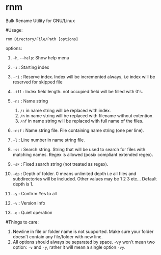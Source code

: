 # rnm
Bulk Rename Utility for GNU/Linux


#Usage:

`rnm Directory/File/Path [options]`

options:

1. `-h`, `--help`: Show help menu

2. `-i`   : Starting index
3. `-ri`  : Reserve index. Index will be incremented always,
       i.e index will be reserved for skipped file
4. `-ifl` : Index field length. not occupied field will be
       filled with 0's.


5. `-ns`  : Name string
    1. `/i` in name string will be replaced with index.
    2. `/n` in name string will be replaced with filename without extention.
    3. `/nf` in name string will be replaced with full name of the files.
     
6. `-nsf` : Name string file. File containing name string (one per line).
7. `-l`   : Line number in name string file.

8. `-ss`  : Search string.
     String that will be used to search for files with matching names.
     Regex is allowed (posix compliant extended regex).
     

9. `-sF`  : Fixed search string (not treated as regex).

10. `-dp`  : Depth of folder. 0 means unlimited depth i.e all files and subdirectories will
       be included. Other values may be 1 2 3 etc...
       Default depth is 1.

11. `-y`   : Confirm Yes to all

12. `-v`   : Version info

13. `-q`   : Quiet operation


#Things to care:

1. Newline in file or folder name is not supported. Make sure your folder doesn't contain any file/folder with new line.
2. All options should always be separated by space. -vy won't mean two option: `-v` and `-y`, rather it will mean a single option `-vy`.

